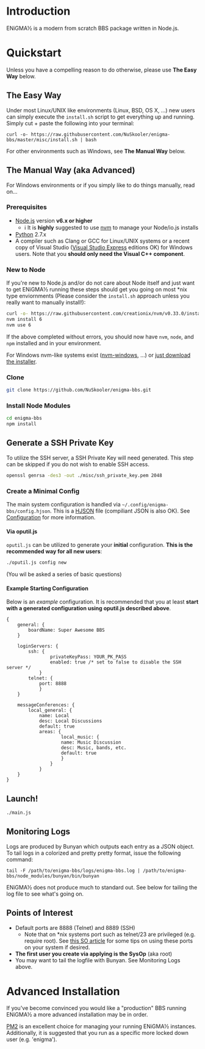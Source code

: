 # Introduction
ENiGMA½ is a modern from scratch BBS package written in Node.js.

# Quickstart
Unless you have a compelling reason to do otherwise, please use **The Easy Way** below.

## The Easy Way
Under most Linux/UNIX like environments (Linux, BSD, OS X, ...)  new users can simply execute the `install.sh` script to get everything up and running. Simply cut + paste the following into your terminal:

```
curl -o- https://raw.githubusercontent.com/NuSkooler/enigma-bbs/master/misc/install.sh | bash
```

For other environments such as Windows, see **The Manual Way** below.

## The Manual Way (aka Advanced)
For Windows environments or if you simply like to do things manually, read on...

### Prerequisites
* [Node.js](https://nodejs.org/) version **v6.x or higher**
  * :information_source: It is **highly** suggested to use [nvm](https://github.com/creationix/nvm) to manage your Node/io.js installs
* [Python](https://www.python.org/downloads/) 2.7.x
* A compiler such as Clang or GCC for Linux/UNIX systems or a recent copy of Visual Studio ([Visual Studio Express](https://www.visualstudio.com/en-us/products/visual-studio-express-vs.aspx) editions OK) for Windows users. Note that you **should only need the Visual C++ component**.
  
 
### New to Node
If you're new to Node.js and/or do not care about Node itself and just want to get ENiGMA½ running these steps should get you going on most \*nix type enviornments (Please consider the `install.sh` approach unless you really want to manually install!):

```bash
curl -o- https://raw.githubusercontent.com/creationix/nvm/v0.33.0/install.sh | bash
nvm install 6
nvm use 6
```

If the above completed without errors, you should now have `nvm`, `node`, and `npm` installed and in your environment.

For Windows nvm-like systems exist ([nvm-windows](https://github.com/coreybutler/nvm-windows), ...) or [just download the installer](https://nodejs.org/en/download/).

  
### Clone
```bash
git clone https://github.com/NuSkooler/enigma-bbs.git
```

### Install Node Modules
```bash
cd enigma-bbs
npm install
```

## Generate a SSH Private Key
To utilize the SSH server, a SSH Private Key will need generated. This step can be skipped if you do not wish to enable SSH access.
```bash
openssl genrsa -des3 -out ./misc/ssh_private_key.pem 2048
```

### Create a Minimal Config
The main system configuration is handled via `~/.config/enigma-bbs/config.hjson`. This is a [HJSON](http://hjson.org/) file (compiliant JSON is also OK). See [Configuration](config.md) for more information.

#### Via oputil.js
`oputil.js` can be utilized to generate your **initial** configuration. **This is the recommended way for all new users**:

```bash
./oputil.js config new
```

(You wil be asked a series of basic questions)

#### Example Starting Configuration
Below is an _example_ configuration. It is recommended that you at least **start with a generated configuration using oputil.js described above**.

```hjson
{
	general: {
		boardName: Super Awesome BBS
	}

	loginServers: {
		ssh: {
	    		privateKeyPass: YOUR_PK_PASS
	    		enabled: true /* set to false to disable the SSH server */
	    	}
		telnet: {                                                                                                                                                                                              
			port: 8888                                                                                                                                                                                         
    		}                                                                                                                                                                                                      
	}

	messageConferences: {
		local_general: {
			name: Local
			desc: Local Discussions
			default: true
			areas: {
		    		local_music: {
					name: Music Discussion
					desc: Music, bands, etc.
					default: true
	        		}
	        	}
	    	}
	}
}
```

## Launch!
```bash
./main.js
```

## Monitoring Logs
Logs are produced by Bunyan which outputs each entry as a JSON object. To tail logs in a colorized and pretty pretty format, issue the following command:
    
    tail -F /path/to/enigma-bbs/logs/enigma-bbs.log | /path/to/enigma-bbs/node_modules/bunyan/bin/bunyan

ENiGMA½ does not produce much to standard out. See below for tailing the log file to see what's going on.

## Points of Interest
* Default ports are 8888 (Telnet) and 8889 (SSH)
  * Note that on *nix systems port such as telnet/23 are privileged (e.g. require root). See [this SO article](http://stackoverflow.com/questions/16573668/best-practices-when-running-node-js-with-port-80-ubuntu-linode) for some tips on using these ports on your system if desired.
* **The first user you create via applying is the SysOp** (aka root)
* You may want to tail the logfile with Bunyan. See Monitoring Logs above.

# Advanced Installation
If you've become convinced you would like a "production" BBS running ENiGMA½ a more advanced installation may be in order. 

[PM2](https://github.com/Unitech/pm2) is an excellent choice for managing your running ENiGMA½ instances. Additionally, it is suggested that you run as a specific more locked down user (e.g. 'enigma').
